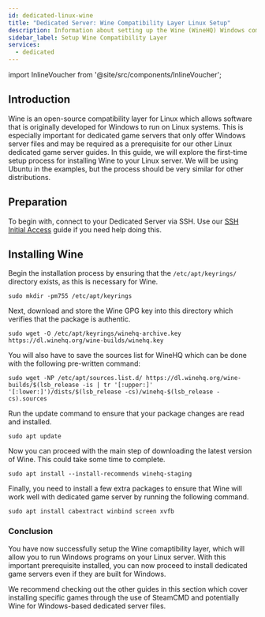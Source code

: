 ```yaml
---
id: dedicated-linux-wine
title: "Dedicated Server: Wine Compatibility Layer Linux Setup"
description: Information about setting up the Wine (WineHQ) Windows compatibility layer on a Linux Dedicated Server from ZAP-Hosting - ZAP-Hosting.com documentation
sidebar_label: Setup Wine Compatibility Layer
services:
  - dedicated
---
```


import InlineVoucher from '@site/src/components/InlineVoucher';

## Introduction

Wine is an open-source compatibility layer for Linux which allows software that is originally developed for Windows to run on Linux systems. This is especially important for dedicated game servers that only offer Windows server files and may be required as a prerequisite for our other Linux dedicated game server guides. In this guide, we will explore the first-time setup process for installing Wine to your Linux server. We will be using Ubuntu in the examples, but the process should be very similar for other distributions.

<InlineVoucher />

## Preparation

To begin with, connect to your Dedicated Server via SSH. Use our [SSH Initial Access](vserver-linux-ssh.md) guide if you need help doing this.

## Installing Wine

Begin the installation process by ensuring that the `/etc/apt/keyrings/` directory exists, as this is necessary for Wine.
```
sudo mkdir -pm755 /etc/apt/keyrings
```

Next, download and store the Wine GPG key into this directory which verifies that the package is authentic.
```
sudo wget -O /etc/apt/keyrings/winehq-archive.key https://dl.winehq.org/wine-builds/winehq.key
```

You will also have to save the sources list for WineHQ which can be done with the following pre-written command:
```
sudo wget -NP /etc/apt/sources.list.d/ https://dl.winehq.org/wine-builds/$(lsb_release -is | tr '[:upper:]' '[:lower:]')/dists/$(lsb_release -cs)/winehq-$(lsb_release -cs).sources
```

Run the update command to ensure that your package changes are read and installed.
```
sudo apt update
```

Now you can proceed with the main step of downloading the latest version of Wine. This could take some time to complete.
```
sudo apt install --install-recommends winehq-staging
```

Finally, you need to install a few extra packages to ensure that Wine will work well with dedicated game server by running the following command.
```
sudo apt install cabextract winbind screen xvfb
```

### Conclusion

You have now successfully setup the Wine comaptibility layer, which will allow you to run Windows programs on your Linux server. With this important prerequisite installed, you can now proceed to install dedicated game servers even if they are built for Windows.

We recommend checking out the other guides in this section which cover installing specific games through the use of SteamCMD and potentially Wine for Windows-based dedicated server files.